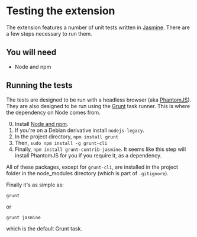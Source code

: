 # Testing the extension

The extension features a number of unit tests written in
[Jasmine](http://jasmine.github.io/). There are a few steps necessary to run
them.

## You will need

* Node and npm

## Running the tests

The tests are designed to be run with a headless browser (aka
[PhantomJS](http://phantomjs.org/)). They are also designed to be run using
the [Grunt](http://gruntjs.com/) task runner. This is where the dependency on
Node comes from.

0. Install [Node and npm](https://nodejs.org/).
0. If you're on a Debian derivative install `nodejs-legacy`.
0. In the project directory, `npm install grunt`
0. Then, `sudo npm install -g grunt-cli`
0. Finally, `npm install grunt-contrib-jasmine`. It seems like this step will
   install PhantomJS for you if you require it, as a dependency.

All of these packages, except for `grunt-cli`, are installed in the project
folder in the node_modules directory (which is part of `.gitignore`).

Finally it's as simple as:
```
grunt
```
or
```
grunt jasmine
```
which is the default Grunt task.
